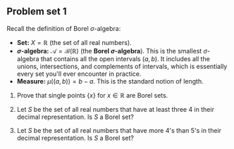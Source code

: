 ## Problem set 1

Recall the definition of Borel $\sigma$-algebra: 

* **Set:** $X = \mathbb{R}$ (the set of all real numbers).
* **$\sigma$-algebra:** $\mathcal{A} = \mathcal{B}(\mathbb{R})$ (the **Borel $\sigma$-algebra**). This is the smallest $\sigma$-algebra that contains all the open intervals $(a, b)$. It includes all the unions, intersections, and complements of intervals, which is essentially every set you'll ever encounter in practice.
* **Measure:** $\mu((a, b)) = b - a$. This is the standard notion of length.

1. Prove that single points $\{x\}$ for $x \in \mathbb{R}$ are Borel sets.

1.  Let $S$ be the set of all real numbers that have at least three 4 in their decimal representation. Is $S$ a Borel set?

1. Let $S$ be the set of all real numbers that have more 4's than 5's in their decimal representation.  Is $S$ a Borel set?

